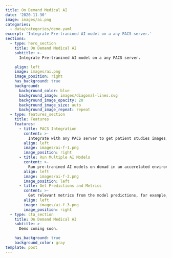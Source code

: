```yaml
---
title: On Demand Medical AI
date: '2020-11-30'
image: images/ai.png
categories:
  - data/categories/demo.yaml
excerpt: 'Integrate Pre-tranined AI model on a any PACS server.'
sections:
  - type: hero_section
    title: On Demand Medical AI
    subtitle: >-
      Integrate Pre-tranined AI model on a any PACS server.

    align: left
    image: images/ai.png
    image_position: right
    has_background: true
    background:
      background_color: blue
      background_image: images/diagonal-lines.svg
      background_image_opacity: 20
      background_image_size: auto
      background_image_repeat: repeat
  - type: features_section
    title: Features
    features:
      - title: PACS Integration
        content: >-
          Integrate with any PACS server to get patient studies images, image-preprocesing and data anonymization.
        align: left
        image: images/ai-f-1.png
        image_position: right
      - title: Run Multiple AI Models
        content: >-
          Run pre-tranined AI models on demad in an accerelated environment, the models could run on a any cloud provider or on-premises with dedicated hardware.
        align: left
        image: images/ai-f-2.png
        image_position: left
      - title: Get Predictions and Metrics 
        content: >-
          Get relevant metrics from the model predictions, for example, for a Lung CT scan if a tumor is detected a collection of metrics such as volume, size will be calculated. A prediction will be expressed in a probability, for example if a patient is likely to have a condition.
        align: left
        image: images/ai-f-3.png
        image_position: right
  - type: cta_section
    title: On Demand Medical AI
    subtitle: >-
      Demo coming soon.

    has_background: true
    background_color: gray
template: post
---
```

